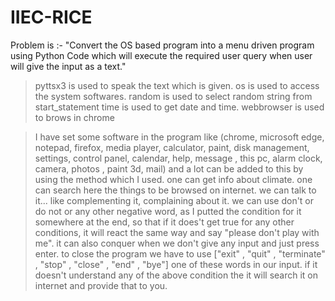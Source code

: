 # IIEC-RICE

Problem is :- "Convert the OS based program into a menu driven program using Python Code which will execute the required user query when user will give the input as a text."

> pyttsx3 is used to speak the text which is given.
> os is used to access the system softwares.
> random is used to select random string from start_statement
> time is used to get date and time.
> webbrowser is used to brows in chrome

> I have set some software in the program like (chrome, microsoft edge, notepad, firefox, media player, calculator, paint, disk management, settings, control panel, calendar, help, message , this pc, alarm clock, camera, photos , paint 3d, mail) and a lot can be added to this by using the method which I used.
> one can get info about climate.
> one can search here the things to be browsed on internet.
> we can talk to it... like complementing it, complaining about it.
> we can use don't or do not or any other negative word, as I putted the condition for it somewhere at the end, so that if it does't get true for any other conditions, it will react the same way and say "please don't play with me".
> it can also conquer when we don't give any input and just press enter.
> to close the program we have to use ["exit" , "quit" , "terminate" , "stop" , "close" , "end" , "bye"] one of these words in our input.
> if it doesn't understand any of the above condition the it will search it on internet and provide that to you.

